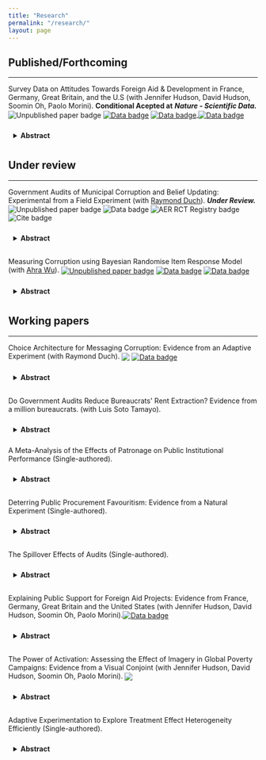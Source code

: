 ```yaml
---
title: "Research"
permalink: "/research/"
layout: page
---
```


## Published/Forthcoming
***
Survey Data on Attitudes Towards Foreign Aid & Development in France, Germany, Great Britain, and the U.S (with Jennifer Hudson, David Hudson, Soomin Oh, Paolo Morini). **Conditional Acepted at** ___Nature - Scientific Data.___ 
<a href="https://osf.io/preprints/osf/y39cz" style="text-decoration: none; border: none;">
  <img src="https://img.shields.io/badge/Unpublished_paper-grey" alt="Unpublished paper badge" style="vertical-align: middle;">
</a>[<img src="https://img.shields.io/badge/Data-navy" alt="Data badge" style="vertical-align: middle;">](https://dataverse.harvard.edu/dataverse/devengagement) 
<a href="https://github.com/ftraposo/ftraposo.github.io/blob/master/DELdata.wav" download>
    <img src="https://img.shields.io/badge/AI%20generated%20podcast-8A2BE2" alt="Data badge" style="vertical-align: middle;">
</a>
<a href="https://raw.githubusercontent.com/ftraposo/ftraposo.github.io/master/aidconjoint.bib" download="Corruption.bib">
  <img src="https://img.shields.io/badge/Cite-%23f8eb47.svg" alt="Data badge" style="vertical-align: middle;">
</a> 

<details style="padding: 10px; margin-top: 0px; margin-bottom: 20px;">
  <summary style="cursor: pointer; font-weight: bold; color: dark;">Abstract</summary>
<sub> 
Public support is crucial for shaping effective foreign aid policy and development cooperation. The Development Engagement Lab (DEL) has conducted surveys in France, Germany, Great Britain, and the United States to track and analyse public attitudes towards foreign aid and engagement with sustainable development. This data descriptor presents multiple datasets, identifying shifts in public opinion and behaviours, alongside underlying mechanisms explaining these attitudes and actions. The dataset comprises nationally representative panel data (2019 - 2024), repeated cross-sections (2019 - 2024), and several foreign aid subject-specific datasets. The DEL data contains 91 unique datasets, with 270,829 observations from 130,286 unique respondents. We have developed an R package, DELdata, to facilitate the use and dissemination of these datasets. These data will enable scholars and policymakers to produce valuable insights that will generate a better understanding of how citizens think about, and engage with, foreign aid and sustainable development. 
</sub> 
</details>

## Under review 
***

Government Audits of Municipal Corruption and Belief Updating: Experimental from a Field Experiment (with [Raymond Duch](https://www.raymondduch.com/)). ___Under Review.___
<a href="https://raymondduch.com/files/government-audits-municipal-corruption-belief.pdf" style="text-decoration: none; border: none;">
  <img src="https://img.shields.io/badge/Unpublished_paper-grey" alt="Unpublished paper badge" style="vertical-align: middle;">
</a>
<a href="https://dataverse.harvard.edu/dataset.xhtml?persistentId=doi:10.7910/DVN/SGTS1K" style="text-decoration: none; border: none;">
  <img src="https://img.shields.io/badge/Data-navy" alt="Data badge" style="vertical-align: middle;">
</a>
<a href="https://www.socialscienceregistry.org/trials/5932" style="text-decoration: none; border: none;">
  <img src="https://img.shields.io/badge/AER_RCT_Registry-crimson" alt="AER RCT Registry badge" style="vertical-align: middle;">
</a>
<a href="https://github.com/ftraposo/ftraposo.github.io/blob/master/Corruption.bib" download="Corruption.bib" style="text-decoration: none; border: none;">
  <img src="https://img.shields.io/badge/Cite-%23f8eb47.svg" alt="Cite badge" style="vertical-align: middle;">
</a>

<details style="padding: 10px; margin-top: 0px; margin-bottom: 20px;">
  <summary style="cursor: pointer; font-weight: bold; color: dark;">Abstract</summary>
<sub>
 We implemented a field experiment that assesses whether citizens update corruption beliefs when presented with audit information about malfeasance in their municipal government. The video treatment reports audit results for Chilean municipalities; the control is a placebo video. We measure incentivized pre-treatment and post-treatment corruption beliefs of 5,528 subjects. When informed about corruption in their municipality subjects update negatively. Updating is correlated with reported malfeasance and with trends in malfeasance.  We find limited evidence of Bayesian learning. Treatment effects persist after one-month.  We observe higher donations to local public goods by treated subjects in municipalities with more positive audits.
</sub>
  
</details>


Measuring Corruption using Bayesian Randomise Item Response Model (with [Ahra Wu](https://politics.princeton.edu/people/ahra-wu)).
[<img src="https://img.shields.io/badge/Unpublished_paper-grey" alt="Unpublished paper badge" style="vertical-align: middle;">](https://raymondduch.com/files/government-audits-municipal-corruption-belief.pdf) 
[<img src="https://img.shields.io/badge/Data-navy" alt="Data badge" style="vertical-align: middle;">](https://dataverse.harvard.edu/dataset.xhtml?persistentId=doi:10.7910/DVN/SGTS1K) 
<a href="https://github.com/ftraposo/ftraposo.github.io/blob/master/RIRT.wav" download>
    <img src="https://img.shields.io/badge/AI%20generated%20podcast-8A2BE2" alt="Data badge" style="vertical-align: middle;">
</a>

<details style="padding: 10px; margin-top: 0px; margin-bottom: 20px;">
  <summary style="cursor: pointer; font-weight: bold; color: dark;">Abstract</summary>

<sub>
The political and economic consequences of corruption are substantial. Corruption can lead to a reduction in the provision of public goods and undermine trust in democratic institutions. Scholars have been trying to reliably measure the prevalence of corruption behaviors in the population using surveys using direct question format type-of-questions. However, these measures are likely biased due to social desirability and non-response biases. Indirect questioning survey techniques have been designed to minimize these biases and elicit truthful answers to sensitive topics and behavior. However, the canonical design of these techniques only allows the measurement of group-level estimates. This paper provides empirical evidence of an extension of the Randomized Response Technique called the Randomized Item Count Response Technique (RIRT)  to estimate both group- and individual corrupt behaviors (n = 6058 and n = 3692). At the group level, we found prevalence rates from 60% in the case of patronage to 1% in administrative corruption. For individual-level estimates, we found that the distribution of respondents' underlying traits for engaging in corrupt behavior follows a power-law distribution. We implemented several approaches to identify inattentive study participants, showing that our results are robust once we exclude these respondents. 
</sub>

</details>

## Working papers
***

Choice Architecture for Messaging Corruption: Evidence from an Adaptive Experiment (with Raymond Duch). 
[<img src="https://img.shields.io/badge/AER_RCT_Registry-crimson" style="vertical-align: middle;">](https://www.socialscienceregistry.org/trials/7233) <a href="https://github.com/ftraposo/ftraposo.github.io/blob/master/adaptivepodcast.wav" download>
    <img src="https://img.shields.io/badge/AI%20generated%20podcast-8A2BE2" alt="Data badge" style="vertical-align: middle;">
</a>

<details style="padding: 10px; margin-top: 0px; margin-bottom: 20px;">
  <summary style="cursor: pointer; font-weight: bold; color: dark;">Abstract</summary>
<sub>
The presentation and framing of information are the foundations of many behavioural experiments. In the case of corruption, policymakers such as NGOs face the challenge of informing citizens about the levels of malfeasance found in their local constituency. This challenge implies identifying an optimal messaging strategy that is sufficiently compelling to attract the interest of citizens. We addressed this challenge by evaluating six strategies for information messages often used in corruption information experiments. Using historical data from local government audit reports in Chile and partnership with the NGO Chile Transparente, we implemented an online adaptive experiment using a modified Thompson Sampling algorithm (Exploration sampling) in which the assignment probabilities of the information treatments were updated in 11 batches of 100 subjects each. The results showed no unique optimal information strategy for malfeasance messages. However, a loss-frame information strategy tends to be slightly more persuasive than other ways of conveying information about corruption. We also found evidence that more rudimentary information metrics of corruption can be equally compelling than more sophisticated ones. Finally, we did not find significant differences between using spatial comparison (i.e. comparing corruption in a local government across local constituencies within the same region) versus a temporal comparison (i.e. comparing the same local government across time).
</sub>
</details>

Do Government Audits Reduce Bureaucrats' Rent Extraction? Evidence from a million bureaucrats. (with Luis Soto Tamayo). 

<details style="padding: 10px; margin-top: 5px; margin-bottom: 15px;">
  <summary style="cursor: pointer; font-weight: bold; color: dark;">Abstract</summary>
<sub>
Governments have widely used audits to combat corruption, enhance accountability, and curb patronage in the public sector. This paper examines the impact of audits on civil servants, assessing their effectiveness in deterring rent-seeking behaviour. Using a unique dataset from Chile, where civil servants were randomly audited in 2016 and leveraging the staggered implementation of audits from 2016 to 2020, we estimate the effects of audits on rent extraction on around 1,000,000 bureaucrats. Our preliminary findings suggest that audits discourage rent-seeking among public officials, though the overall impact is modest.
</sub>
  
</details>

A Meta-Analysis of the Effects of Patronage on Public Institutional Performance (Single-authored).

<details style="padding: 10px; margin-top: 3px; margin-bottom: 20px;">
  <summary style="cursor: pointer; font-weight: bold; color: dark;">Abstract</summary>
<sub>
Patronage remains a widespread phenomenon that shapes the functioning of political systems and influences governance outcomes. Scholars across disciplines have explored the impact of patronage on various organisational, institutional, and individual outcomes, highlighting how patronage affects performance, efficiency, and public trust. Numerous studies provide empirical evidence on the strategic allocation of patronage benefits by officials and brokers based on the characteristics of beneficiaries, such as loyalty and social connections, and the nature of benefits provided. While some agreement exists on the general direction of patronage’s impact on these outcomes, there remains significant variation in the size and scope of these effects across contexts. To the best of my knowledge, no study has yet undertaken a systematic assessment of the pooled impact of patronage. This project aims to systematically identify and analyse published quantitative studies on the effects of patronage over the past decade. Through meta-analysis, I estimate the inverse variance-weighted average effect of patronage on organisational performance, institutional efficacy, and public perceptions of institutional integrity. Furthermore, using meta-regression, I investigate the heterogeneity of these effects by examining how outcomes differ based on beneficiary characteristics (e.g., loyalty, socioeconomic status, historical connections) and types of benefits (e.g., material resources, career positions, or preferential treatment). This analysis helps clarify the extent and variability of patronage’s impact on governance and identify the factors that drive these effects.
</sub>
  
</details>

Deterring Public Procurement Favouritism: Evidence from a Natural Experiment (Single-authored).

<details style="padding: 10px; margin-top: 3px; margin-bottom: 20px;">
  <summary style="cursor: pointer; font-weight: bold; color: dark;">Abstract</summary>
<sub>
To be added
</sub>
  
</details>

The Spillover Effects of Audits (Single-authored). 

<details style="padding: 10px; margin-top: 3px; margin-bottom: 20px;">
  <summary style="cursor: pointer; font-weight: bold; color: dark;">Abstract</summary>
<sub>
Governments across the globe have set audits as one of the primary mechanisms to measure and deter corruption. This paper focuses on the spillover effects of audits within local governments in Chile. Using a fuzzy regression discontinuity design, I exploit the discontinuity in allocating audits within local governments/departments to estimate the effects of audits within departments within each municipality. The fuzzy RD results will be completed using panel data from audits conducted between 2014-2024. I expect to present the preliminary results of both estimation strategies pre-registered in the analysis plan at the conference.
</sub>
</details>


Explaining Public Support for Foreign Aid Projects: Evidence from France, Germany, Great Britain and the United States (with Jennifer Hudson, David Hudson, Soomin Oh, Paolo Morini).[<img src="https://img.shields.io/badge/Data-navy" alt="Data badge" style="vertical-align: middle;">](https://dataverse.harvard.edu/dataverse/devengagement) 

<details style="padding: 10px; margin-top: 0px; margin-bottom: 20px;">
  <summary style="cursor: pointer; font-weight: bold; color: dark;">Abstract</summary>
<sub>
Public support is understood to be a condition for foreign aid spending in donor countries. But do donor publics have preferences on which aid projects foreign aid is spent? Drawing on a new dataset examining four donor countries – France, Germany, Great Britain and the United States (n= 26,169) – we leverage a unique conjoint experiment to understand better which attributes of aid projects generate more or less support with donor publics. Our results show that respondents are more likely to support projects targeting water, sanitation, and hygiene (WASH), food security, and health programmes. Projects focused on gender equality, environment, infrastructure and social protection are negatively associated with support. In line with our expectations, we find effects for need and aid effectiveness: higher levels of extreme poverty and effectiveness of aid are associated with support for the development project, whereas low levels of need and low effectiveness are negatively associated with support. Second, we find few effects for region, with less support for projects targeted to the Middle East and Northern Africa. Finally, our main findings are robust when we remove need and effectiveness as attributes, demonstrating while these are important drivers of support, they do not crowd out other attributes or dimensions. Our findings show that in addition to preferences on overall levels of foreign aid spending, donor publics have a consistent set of preferences on how aid is spent. 
</sub> 
</details>

The Power of Activation: Assessing the Effect of Imagery in Global Poverty Campaigns: Evidence from a Visual Conjoint (with Jennifer Hudson, David Hudson, Soomin Oh, Paolo Morini). [<img src="https://img.shields.io/badge/EGAP_Registry-crimson" style="vertical-align: middle;">](https://osf.io/dg245) 

<details style="padding: 10px; margin-top: 0px; margin-bottom: 20px;">
  <summary style="cursor: pointer; font-weight: bold; color: dark;">Abstract</summary>
<sub>
This project seeks to understand how image development organisations use in campaigns and communications affect public engagement, specifically, donations and information-seeking behaviours. In our design, we study the way individuals respond to these images by exploring their emotional responses and senses of efficacy and urgency. We then study the effect of these responses on their choices to donate or seek more information about the people in the image. 
</sub>
  
</details>


Adaptive Experimentation to Explore Treatment Effect Heterogeneity Efficiently (Single-authored).
<details style="padding: 10px; margin-top: 5px; margin-bottom: 15px;">
  <summary style="cursor: pointer; font-weight: bold; color: dark;">Abstract</summary>
<sub>
To be added soon :)
  
</details>
